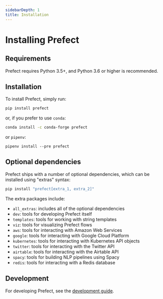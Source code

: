 ```yaml
---
sidebarDepth: 1
title: Installation
---
```


# Installing Prefect

## Requirements

Prefect requires Python 3.5+, and Python 3.6 or higher is recommended.

## Installation

To install Prefect, simply run:

```bash
pip install prefect
```

or, if you prefer to use `conda`:

```bash
conda install -c conda-forge prefect
```

or `pipenv`:
```
pipenv install --pre prefect
```

## Optional dependencies

Prefect ships with a number of optional dependencies, which can be installed using "extras" syntax:

```bash
pip install "prefect[extra_1, extra_2]"
```

The extra packages include:

- `all_extras`: includes all of the optional dependencies
- `dev`: tools for developing Prefect itself
- `templates`: tools for working with string templates
- `viz`: tools for visualizing Prefect flows
- `aws`: tools for interacting with Amazon Web Services
- `google`: tools for interacting with Google Cloud Platform
- `kubernetes`: tools for interacting with Kubernetes API objects
- `twitter`: tools for interacting with the Twitter API
- `airtable`: tools for interacting with the Airtable API
- `spacy`: tools for building NLP pipelines using Spacy
- `redis`: tools for interacting with a Redis database

## Development

For developing Prefect, see the [development guide](../development/overview.md).
